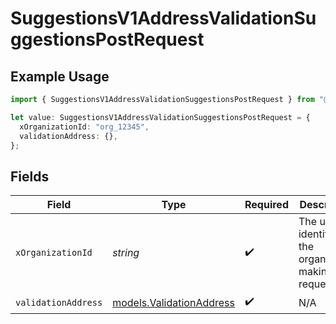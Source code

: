 # SuggestionsV1AddressValidationSuggestionsPostRequest

## Example Usage

```typescript
import { SuggestionsV1AddressValidationSuggestionsPostRequest } from "@kintsugi-tax/tax-platform-sdk/models/operations";

let value: SuggestionsV1AddressValidationSuggestionsPostRequest = {
  xOrganizationId: "org_12345",
  validationAddress: {},
};
```

## Fields

| Field                                                         | Type                                                          | Required                                                      | Description                                                   | Example                                                       |
| ------------------------------------------------------------- | ------------------------------------------------------------- | ------------------------------------------------------------- | ------------------------------------------------------------- | ------------------------------------------------------------- |
| `xOrganizationId`                                             | *string*                                                      | :heavy_check_mark:                                            | The unique identifier for the organization making the request | org_12345                                                     |
| `validationAddress`                                           | [models.ValidationAddress](../../models/validationaddress.md) | :heavy_check_mark:                                            | N/A                                                           |                                                               |